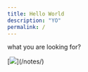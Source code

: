 ```yaml
---
title: Hello World
description: "YO"
permalink: /
---
```

<p>what you are looking for?</p>
[<img src="https://cdn.betterttv.net/emote/583089f4737a8e61abb0186b/2x">](/notes/)
